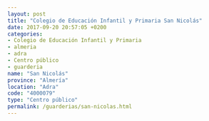 ```yaml
---
layout: post
title: "Colegio de Educación Infantil y Primaria San Nicolás"
date: 2017-09-20 20:57:05 +0200
categories:
- Colegio de Educación Infantil y Primaria
- almeria
- adra
- Centro público
- guarderia
name: "San Nicolás"
province: "Almería"
location: "Adra"
code: "4000079"
type: "Centro público"
permalink: /guarderias/san-nicolas.html
---
```

